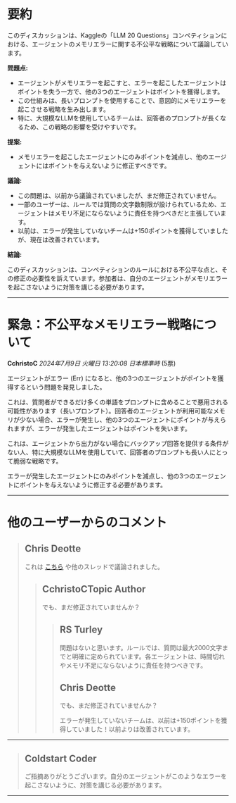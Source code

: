 # 要約 
このディスカッションは、Kaggleの「LLM 20 Questions」コンペティションにおける、エージェントのメモリエラーに関する不公平な戦略について議論しています。

**問題点:**

* エージェントがメモリエラーを起こすと、エラーを起こしたエージェントはポイントを失う一方で、他の3つのエージェントはポイントを獲得します。
* この仕組みは、長いプロンプトを使用することで、意図的にメモリエラーを起こさせる戦略を生み出します。
* 特に、大規模なLLMを使用しているチームは、回答者のプロンプトが長くなるため、この戦略の影響を受けやすいです。

**提案:**

* メモリエラーを起こしたエージェントにのみポイントを減点し、他のエージェントにはポイントを与えないように修正すべきです。

**議論:**

* この問題は、以前から議論されていましたが、まだ修正されていません。
* 一部のユーザーは、ルールでは質問の文字数制限が設けられているため、エージェントはメモリ不足にならないように責任を持つべきだと主張しています。
* 以前は、エラーが発生していないチームは+150ポイントを獲得していましたが、現在は改善されています。

**結論:**

このディスカッションは、コンペティションのルールにおける不公平な点と、その修正の必要性を訴えています。参加者は、自分のエージェントがメモリエラーを起こさないように対策を講じる必要があります。


---
# 緊急：不公平なメモリエラー戦略について

**CchristoC** *2024年7月9日 火曜日 13:20:08 日本標準時* (5票)

エージェントがエラー (Err) になると、他の3つのエージェントがポイントを獲得するという問題を発見しました。

これは、質問者ができるだけ多くの単語をプロンプトに含めることで悪用される可能性があります（長いプロンプト）。回答者のエージェントが利用可能なメモリが少ない場合、エラーが発生し、他の3つのエージェントにポイントが与えられますが、エラーが発生したエージェントはポイントを失います。

これは、エージェントから出力がない場合にバックアップ回答を提供する条件がない人、特に大規模なLLMを使用していて、回答者のプロンプトも長い人にとって脆弱な戦略です。

エラーが発生したエージェントにのみポイントを減点し、他の3つのエージェントにポイントを与えないように修正する必要があります。

---
# 他のユーザーからのコメント

> ## Chris Deotte
> 
> これは [こちら](https://www.kaggle.com/competitions/llm-20-questions/discussion/508415) や他のスレッドで議論されました。
> 
> 
> 
> > ## CchristoCTopic Author
> > 
> > でも、まだ修正されていませんか？
> > 
> > 
> > 
> > > ## RS Turley
> > > 
> > > 問題はないと思います。ルールでは、質問は最大2000文字までと明確に定められています。各エージェントは、時間切れやメモリ不足にならないように責任を持つべきです。
> > > 
> > > 
> > > 
> > > ## Chris Deotte
> > > 
> > > 
> > > でも、まだ修正されていませんか？
> > > 
> > > エラーが発生していないチームは、以前は+150ポイントを獲得していました！以前よりは改善されています。
> > > 
> > > 
> > > 
---
> ## Coldstart Coder
> 
> ご指摘ありがとうございます。自分のエージェントがこのようなエラーを起こさないように、対策を講じる必要があります。
> 
> 
> 
---


